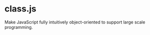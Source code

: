 class.js
========

Make JavaScript fully intuitively object-oriented to support large scale programming. 

